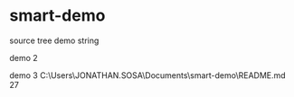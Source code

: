 # smart-demo

source tree demo string 

demo 2

demo 3 C:\Users\JONATHAN.SOSA\Documents\smart-demo\README.md 27